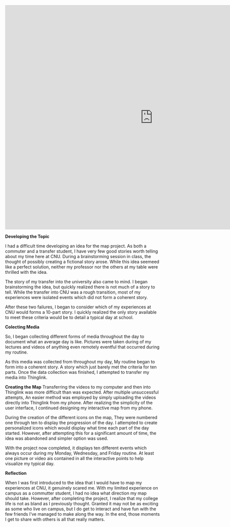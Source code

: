 <iframe width="960" height="729.2193308550186" data-original-width="1614" data-original-height="1226" src="https://www.thinglink.com/card/1499039690555129859" type="text/html" frameborder="0" webkitallowfullscreen mozallowfullscreen allowfullscreen scrolling="no"></iframe><script async src="//cdn.thinglink.me/jse/responsive.js"></script>


**Developing the Topic**

I had a difficult time developing an idea for the map project. As both a commuter and a transfer student, I have very few good stories worth telling about my time here at CNU. During a brainstorming session in class, the thought of possibly creating a fictional story arose. While this idea seemeed like a perfect solution, neither my professor nor the others at my table were thrilled with the idea. 

The story of my transfer into the university also came to mind. I began brainstorming the idea, but quickly realized there is not much of a story to tell. While the transfer into CNU was a rough transition, most of my experiences were isolated events which did not form a coherent story.

After these two failures, I began to consider which of my experiences at CNU would forms a 10-part story. I quickly realized the only story available to meet these criteria would be to detail a typical day at school.

**Colecting Media**

So, I began collecting different forms of media throughout the day to document what an average day is like. Pictures were taken during of my lectures and videos of anything even remotely eventful that occurred during my routine. 

As this media was collected from throughout my day, My routine began to form into a coherent story. A story which just barely met the criteria for ten parts. Once the data collection was finished, I attempted to transfer my media into Thinglink. 

**Creating the Map**
Transferring the videos to my computer and then into Thinglink was more difficult than was expected. After multiple unsuccessful attempts, An easier method was employed by simply uploading the videos directly into Thinglink from my phone. After realizing the simplicity of the user interface, I continued designing my interactive map from my phone. 

During the creation of the different icons on the map, They were numbered one through ten to display the progression of the day. I attempted to create personalized icons which would display what time each part of the day started. However, after attempting this for a significant amount of time, the idea was abandoned and simpler option was used. 

With the project now completed, it displays ten different events which always occur during my Monday, Wednesday, and Friday routine. At least one picture or video ais contained in all the interactive points to help visualize my typical day.

**Reflection**

When I was first introduced to the idea that I would have to map my experiences at CNU, it genuinely scared me. With my limited experience on campus as a commutter student, I had no idea what direction my map should take. However, after completing the project, I realize that my college life is not as bland as I previously thought. Granted it may not be as exciting as some who live on campus, but I do get to interact and have fun with the few friends I’ve managed to make along the way. In the end, those moments I get to share with others is all that really matters.
